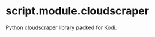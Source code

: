 script.module.cloudscraper
==========================

Python [cloudscraper](https://github.com/venomous/cloudscraper) library packed for Kodi.

